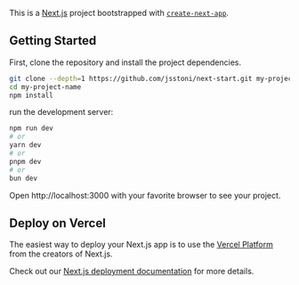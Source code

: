 This is a [Next.js](https://nextjs.org/) project bootstrapped with [`create-next-app`](https://github.com/vercel/next.js/tree/canary/packages/create-next-app).

## Getting Started

First, clone the repository and install the project dependencies.

```bash
git clone --depth=1 https://github.com/jsstoni/next-start.git my-project-name
cd my-project-name
npm install
```

run the development server:

```bash
npm run dev
# or
yarn dev
# or
pnpm dev
# or
bun dev
```

Open http://localhost:3000 with your favorite browser to see your project.

## Deploy on Vercel

The easiest way to deploy your Next.js app is to use the [Vercel Platform](https://vercel.com/new?utm_medium=default-template&filter=next.js&utm_source=create-next-app&utm_campaign=create-next-app-readme) from the creators of Next.js.

Check out our [Next.js deployment documentation](https://nextjs.org/docs/deployment) for more details.
